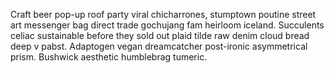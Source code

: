 Craft beer pop-up roof party viral chicharrones, stumptown poutine street art messenger bag direct trade gochujang fam heirloom iceland. Succulents celiac sustainable before they sold out plaid tilde raw denim cloud bread deep v pabst. Adaptogen vegan dreamcatcher post-ironic asymmetrical prism. Bushwick aesthetic humblebrag tumeric.